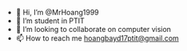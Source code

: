 - 👋 Hi, I’m @MrHoang1999
- 👀 I’m student in PTIT
- 💞️ I’m looking to collaborate on computer vision
- 📫 How to reach me hoangbayd17ptit@gmail.com

